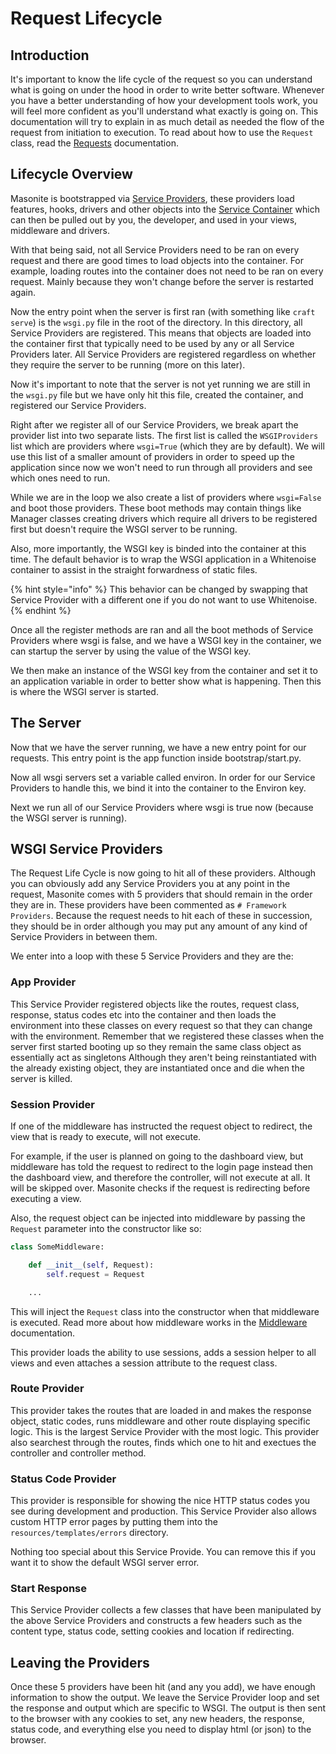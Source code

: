 # Request Lifecycle

## Introduction

It's important to know the life cycle of the request so you can understand what is going on under the hood in order to write better software. Whenever you have a better understanding of how your development tools work, you will feel more confident as you'll understand what exactly is going on. This documentation will try to explain in as much detail as needed the flow of the request from initiation to execution. To read about how to use the `Request` class, read the [Requests](../the-basics/requests.md) documentation.

## Lifecycle Overview

Masonite is bootstrapped via [Service Providers](service-providers.md), these providers load features, hooks, drivers and other objects into the [Service Container](service-container.md) which can then be pulled out by you, the developer, and used in your views, middleware and drivers.

With that being said, not all Service Providers need to be ran on every request and there are good times to load objects into the container. For example, loading routes into the container does not need to be ran on every request. Mainly because they won't change before the server is restarted again.

Now the entry point when the server is first ran \(with something like `craft serve`\) is the `wsgi.py` file in the root of the directory. In this directory, all Service Providers are registered. This means that objects are loaded into the container first that typically need to be used by any or all Service Providers later. All Service Providers are registered regardless on whether they require the server to be running \(more on this later\).

Now it's important to note that the server is not yet running we are still in the `wsgi.py` file but we have only hit this file, created the container, and registered our Service Providers.

Right after we register all of our Service Providers, we break apart the provider list into two separate lists. The first list is called the `WSGIProviders` list which are providers where `wsgi=True` \(which they are by default\). We will use this list of a smaller amount of providers in order to speed up the application since now we won't need to run through all providers and see which ones need to run.

While we are in the loop we also create a list of providers where `wsgi=False` and boot those providers. These boot methods may contain things like Manager classes creating drivers which require all drivers to be registered first but doesn't require the WSGI server to be running.

Also, more importantly, the WSGI key is binded into the container at this time. The default behavior is to wrap the WSGI application in a Whitenoise container to assist in the straight forwardness of static files.

{% hint style="info" %}
This behavior can be changed by swapping that Service Provider with a different one if you do not want to use Whitenoise.
{% endhint %}

Once all the register methods are ran and all the boot methods of Service Providers where wsgi is false, and we have a WSGI key in the container, we can startup the server by using the value of the WSGI key.

We then make an instance of the WSGI key from the container and set it to an application variable in order to better show what is happening. Then this is where the WSGI server is started.

## The Server

Now that we have the server running, we have a new entry point for our requests. This entry point is the app function inside bootstrap/start.py.

Now all wsgi servers set a variable called environ. In order for our Service Providers to handle this, we bind it into the container to the Environ key.

Next we run all of our Service Providers where wsgi is true now \(because the WSGI server is running\).

## WSGI Service Providers

The Request Life Cycle is now going to hit all of these providers. Although you can obviously add any Service Providers you at any point in the request, Masonite comes with 5 providers that should remain in the order they are in. These providers have been commented as `# Framework Providers`. Because the request needs to hit each of these in succession, they should be in order although you may put any amount of any kind of Service Providers in between them.

We enter into a loop with these 5 Service Providers and they are the:

### App Provider

This Service Provider registered objects like the routes, request class, response, status codes etc into the container and then loads the environment into these classes on every request so that they can change with the environment. Remember that we registered these classes when the server first started booting up so they remain the same class object as essentially act as singletons Although they aren't being reinstantiated with the already existing object, they are instantiated once and die when the server is killed.

### Session Provider

If one of the middleware has instructed the request object to redirect, the view that is ready to execute, will not execute.

For example, if the user is planned on going to the dashboard view, but middleware has told the request to redirect to the login page instead then the dashboard view, and therefore the controller, will not execute at all. It will be skipped over. Masonite checks if the request is redirecting before executing a view.

Also, the request object can be injected into middleware by passing the `Request` parameter into the constructor like so:

```python
class SomeMiddleware:

    def __init__(self, Request):
        self.request = Request

    ...
```

This will inject the `Request` class into the constructor when that middleware is executed. Read more about how middleware works in the [Middleware](../advanced/middleware.md) documentation.

This provider loads the ability to use sessions, adds a session helper to all views and even attaches a session attribute to the request class.

### Route Provider

This provider takes the routes that are loaded in and makes the response object, static codes, runs middleware and other route displaying specific logic. This is the largest Service Provider with the most logic. This provider also searchest through the routes, finds which one to hit and exectues the controller and controller method.

### Status Code Provider

This provider is responsible for showing the nice HTTP status codes you see during development and production. This Service Provider also allows custom HTTP error pages by putting them into the `resources/templates/errors` directory. 

Nothing too special about this Service Provide. You can remove this if you want it to show the default WSGI server error.

### Start Response

This Service Provider collects a few classes that have been manipulated by the above Service Providers and constructs a few headers such as the content type, status code, setting cookies and location if redirecting.

## Leaving the Providers

Once these 5 providers have been hit \(and any you add\), we have enough information to show the output. We leave the Service Provider loop and set the response and output which are specific to WSGI. The output is then sent to the browser with any cookies to set, any new headers, the response, status code, and everything else you need to display html \(or json\) to the browser.

